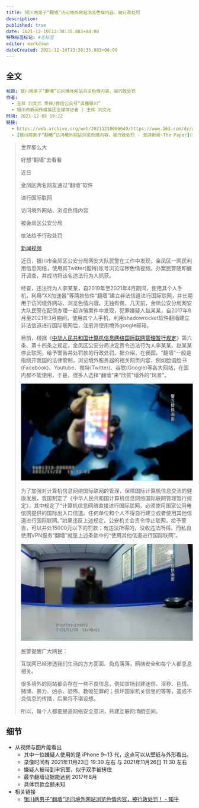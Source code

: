 ```yaml
---
title: 银川两男子“翻墙”访问境外网站浏览色情内容，被行政处罚
description:
published: true
date: 2021-12-10T13:38:35.883+08:00
特殊标签标记: #无标签
editor: markdown
dateCreated: 2021-12-10T13:38:35.883+08:00
---
```


## 全文

```YAML
标题: 银川两男子“翻墙”访问境外网站浏览色情内容，被行政处罚
作者:
  - 王辉 刘文光 季祥/微信公众号“直播银川”
  - 银川市新闻传媒集团全媒体记者 | 王辉 刘文光
时间: 2021-12-09 19:22
链接:
  - https://web.archive.org/web/20211210060640/https://www.163.com/dy/article/GQIO2KTD05506NW2.html
  - [银川两男子“翻墙”访问境外网站浏览色情内容，被行政处罚 - 澎湃新闻-The Paper](https://web.archive.org/web/20211209211812/https://www.thepaper.cn/newsDetail_forward_15767996)
```

> 世界那么大
>
> 好想“翻墙”去看看
>
> 近日
>
> 金凤区两名网友通过“翻墙”软件
>
> 进行国际联网
>
> 访问境外网站、浏览色情内容
>
> 被金凤区公安分局
>
> 依法给予行政处罚
>
> [新闻视频](/src/punish/银川翻墙/新闻.mp4)
>
> 近日，银川市金凤区公安分局网安大队民警在工作中发现，金凤区一网民利用信息网络，使用其Twitter(推特)账号浏览淫秽色情视频。办案民警随即展开调查，并成功将该名违法行为人抓获。
>
> 经查，违法行为人李某某，自2019年至2021年4月期间，使用其个人手机，利用“XX加速器”等两款软件“翻墙”建立非法信道进行国际联网，并长期用于访问境外网站、浏览色情内容。无独有偶，几天前，金凤公安分局网安大队民警在配侦办理一起诈骗案件中发现，犯罪嫌疑人赵某某，自2017年8月至2021年3月期间，使用其个人手机，利用shadowrocket软件翻墙建立非法信道进行国际联网后，注册并使用境外google邮箱。
>
> 目前，根据《[中华人民共和国计算机信息网络国际联网管理暂行规定](/rule/中华人民共和国计算机信息网络国际联网管理暂行规定.md)》第六条、第十四条之规定，金凤区公安分局决定责令违法行为人李某某、赵某某停止联网，给予警告并处罚款的行政处罚。据介绍，在我国，“翻墙”一般是指绕开我国的法律管制，浏览境外服务器的相关网页内容，例如脸谱脸书(Facebook)、Youtube、推特(Twitter)、谷歌(Google)等各大网站，在国内都不能使用，于是，很多人选择“翻墙”来“欣赏”墙外的“风景”。
>
> ![模糊的手机图片](/src/punish/银川翻墙/1.webp)
>
> 为了加强对计算机信息网络国际联网的管理，保障国际计算机信息交流的健康发展，我国制定了《中华人民共和国计算机信息网络国际联网管理暂行规定》，其中规定了“计算机信息网络直接进行国际联网，必须使用国家公用电信网提供的国际出入口信道。任何单位和个人不得自行建立或者使用其他信道进行国际联网。”如果违反上述规定，公安机关会责令停止联网，给予警告，可以并处15000元以下的罚款；有违法所得的，没收违法所得。而私自使用VPN服务“翻墙”就是上述条款中的“使用其他信道进行国际联网”。
>
> ![嫌疑人模糊图片](/src/punish/银川翻墙/2.webp)
>
> 民警提醒广大网民：
>
> 互联网已经渗透我们生活的方方面面、角角落落，网络安全和每个人都息息相关。
>
> 很多境外的网站都会存在一些不良信息，例如宣扬封建迷信、淫秽、色情、赌博、暴力、凶杀、恐怖、教唆犯罪的；损坏国家机关信誉的等等，造成不良信息的传播，后果将不堪设想。
>
> 所以，每个人都要提高网络安全意识，共建互联网清朗空间。

## 细节

+ 从视频与图片能看出
    + 其中一位嫌疑人使用的是 iPhone 9~13 代，这点可以从壁纸与外形看出。
    + 录像时间有 2021年11月23日 19:30 左右 与 2021年11月26日 11:30 左右
    + 嫌疑人被带到审讯室，似乎双手被铐住
    + 最早翻墙证据能达到 2017年8月
    + 具体罚款金额未知
+ 相关链接
    + [银川两男子“翻墙”访问境外网站浏览色情内容，被行政处罚！ - 知乎](https://zhuanlan.zhihu.com/p/442394816)
